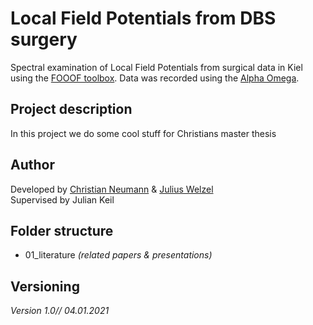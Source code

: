 # Local Field Potentials from DBS surgery
Spectral examination of Local Field Potentials from surgical data in Kiel using the [FOOOF toolbox](https://fooof-tools.github.io/fooof/). Data was recorded using the [Alpha Omega](https://www.alphaomega-eng.com/neuro-omegatm.html).<br>

## Project description
In this project we do some cool stuff for Christians master thesis<br>

## Author
Developed by [Christian Neumann](neumann@psychologie.uni-kiel.de) & [Julius Welzel](j.welzel@neurologie.uni-kiel.de) <br>
Supervised by Julian Keil <br>

## Folder structure
* 01_literature *(related papers & presentations)*

## Versioning
*Version 1.0// 04.01.2021*

